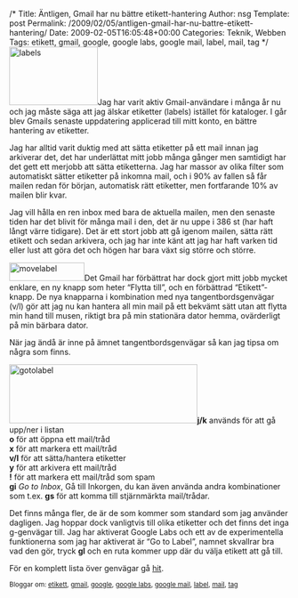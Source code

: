 /*
 Title: Äntligen, Gmail har nu bättre etikett-hantering
 Author: nsg
 Template: post
 Permalink: /2009/02/05/antligen-gmail-har-nu-battre-etikett-hantering/
 Date: 2009-02-05T16:05:48+00:00
 Categories: Teknik, Webben
 Tags: etikett, gmail, google, google labs, google mail, label, mail, tag
*/
<img class="size-full wp-image-57 alignleft" title="labels" src="http://nsg.cc/wp-content/uploads/2009/02/labels.png" alt="labels" width="159" height="105" />Jag har varit aktiv Gmail-användare i många år nu och jag måste säga att jag älskar etiketter (labels) istället för kataloger. I går blev Gmails senaste uppdatering applicerad till mitt konto, en bättre hantering av etiketter.

Jag har alltid varit duktig med att sätta etiketter på ett mail innan jag arkiverar det, det har underlättat mitt jobb många gånger men samtidigt har det gett ett merjobb att sätta etiketterna. Jag har massor av olika filter som automatiskt sätter etiketter på inkomna mail, och i 90% av fallen så får mailen redan för början, automatisk rätt etiketter, men fortfarande 10% av mailen blir kvar.

Jag vill hålla en ren inbox med bara de aktuella mailen, men den senaste tiden har det blivit för många mail i den, det är nu uppe i 386 st (har haft långt värre tidigare). Det är ett stort jobb att gå igenom mailen, sätta rätt etikett och sedan arkivera, och jag har inte känt att jag har haft varken tid eller lust att göra det och högen har bara växt sig större och större.

<img class="size-full wp-image-56 alignright" title="movelabel" src="http://nsg.cc/wp-content/uploads/2009/02/movelabel.png" alt="movelabel" width="135" height="33" />Det Gmail har förbättrat har dock gjort mitt jobb mycket enklare, en ny knapp som heter &#8220;Flytta till&#8221;, och en förbättrad &#8220;Etikett&#8221;-knapp. De nya knapparna i kombination med nya tangentbordsgenvägar (v/l) gör att jag nu kan hantera all min mail på ett bekvämt sätt utan att flytta min hand till musen, riktigt bra på min stationära dator hemma, ovärderligt på min bärbara dator.

När jag ändå är inne på ämnet tangentbordsgenvägar så kan jag tipsa om några som finns.

<img class="size-full wp-image-58 alignright" title="gotolabel" src="http://nsg.cc/wp-content/uploads/2009/02/gotolabel.png" alt="gotolabel" width="338" height="106" />**j/k** används för att gå upp/ner i listan  
**o** för att öppna ett mail/tråd  
**x** för att markera ett mail/tråd  
**v/l** för att sätta/hantera etiketter  
**y** för att arkivera ett mail/tråd  
**!** för att markera ett mail/tråd som spam  
**gi** *Go to Inbox*, Gå till Inkorgen, du kan även använda andra kombinationer som t.ex. **gs** för att komma till stjärnmärkta mail/trådar.

Det finns många fler, de är de som kommer som standard som jag använder dagligen. Jag hoppar dock vanligtvis till olika etiketter och det finns det inga g<bokstav>-genvägar till. Jag har aktiverat Google Labs och ett av de experimentella funktionerna som jag har aktiverat är &#8220;Go to Label&#8221;, namnet skvallrar bra vad den gör, tryck **gl** och en ruta kommer upp där du välja etikett att gå till.

För en komplett lista över genvägar gå [hit][1].

<small> <p class='technorati-tags'>
  Bloggar om: <a class='technorati-link' href='http://bloggar.se/om/etikett' rel='tag' target='_self'>etikett</a>, <a class='technorati-link' href='http://bloggar.se/om/gmail' rel='tag' target='_self'>gmail</a>, <a class='technorati-link' href='http://bloggar.se/om/google' rel='tag' target='_self'>google</a>, <a class='technorati-link' href='http://bloggar.se/om/google+labs' rel='tag' target='_self'>google labs</a>, <a class='technorati-link' href='http://bloggar.se/om/google+mail' rel='tag' target='_self'>google mail</a>, <a class='technorati-link' href='http://bloggar.se/om/label' rel='tag' target='_self'>label</a>, <a class='technorati-link' href='http://bloggar.se/om/mail' rel='tag' target='_self'>mail</a>, <a class='technorati-link' href='http://bloggar.se/om/tag' rel='tag' target='_self'>tag</a>
</p></small>

 [1]: http://mail.google.com/support/bin/answer.py?hl=en&answer=6594